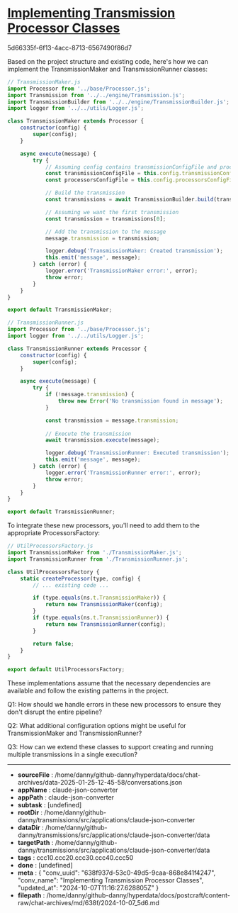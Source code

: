 # [Implementing Transmission Processor Classes](https://claude.ai/chat/638f937d-53c0-49d5-9caa-868e841f4247)

5d66335f-6f13-4acc-8713-6567490f86d7

 Based on the project structure and existing code, here's how we can implement the TransmissionMaker and TransmissionRunner classes:

```javascript
// TransmissionMaker.js
import Processor from '../base/Processor.js';
import Transmission from '../../engine/Transmission.js';
import TransmissionBuilder from '../../engine/TransmissionBuilder.js';
import logger from '../../utils/Logger.js';

class TransmissionMaker extends Processor {
    constructor(config) {
        super(config);
    }

    async execute(message) {
        try {
            // Assuming config contains transmissionConfigFile and processorsConfigFile
            const transmissionConfigFile = this.config.transmissionConfigFile;
            const processorsConfigFile = this.config.processorsConfigFile;

            // Build the transmission
            const transmissions = await TransmissionBuilder.build(transmissionConfigFile, processorsConfigFile);

            // Assuming we want the first transmission
            const transmission = transmissions[0];

            // Add the transmission to the message
            message.transmission = transmission;

            logger.debug('TransmissionMaker: Created transmission');
            this.emit('message', message);
        } catch (error) {
            logger.error('TransmissionMaker error:', error);
            throw error;
        }
    }
}

export default TransmissionMaker;

// TransmissionRunner.js
import Processor from '../base/Processor.js';
import logger from '../../utils/Logger.js';

class TransmissionRunner extends Processor {
    constructor(config) {
        super(config);
    }

    async execute(message) {
        try {
            if (!message.transmission) {
                throw new Error('No transmission found in message');
            }

            const transmission = message.transmission;
            
            // Execute the transmission
            await transmission.execute(message);

            logger.debug('TransmissionRunner: Executed transmission');
            this.emit('message', message);
        } catch (error) {
            logger.error('TransmissionRunner error:', error);
            throw error;
        }
    }
}

export default TransmissionRunner;
```

To integrate these new processors, you'll need to add them to the appropriate ProcessorsFactory:

```javascript
// UtilProcessorsFactory.js
import TransmissionMaker from './TransmissionMaker.js';
import TransmissionRunner from './TransmissionRunner.js';

class UtilProcessorsFactory {
    static createProcessor(type, config) {
        // ... existing code ...

        if (type.equals(ns.t.TransmissionMaker)) {
            return new TransmissionMaker(config);
        }
        if (type.equals(ns.t.TransmissionRunner)) {
            return new TransmissionRunner(config);
        }

        return false;
    }
}

export default UtilProcessorsFactory;
```

These implementations assume that the necessary dependencies are available and follow the existing patterns in the project.

Q1: How should we handle errors in these new processors to ensure they don't disrupt the entire pipeline?

Q2: What additional configuration options might be useful for TransmissionMaker and TransmissionRunner?

Q3: How can we extend these classes to support creating and running multiple transmissions in a single execution?

---

* **sourceFile** : /home/danny/github-danny/hyperdata/docs/chat-archives/data-2025-01-25-12-45-58/conversations.json
* **appName** : claude-json-converter
* **appPath** : claude-json-converter
* **subtask** : [undefined]
* **rootDir** : /home/danny/github-danny/transmissions/src/applications/claude-json-converter
* **dataDir** : /home/danny/github-danny/transmissions/src/applications/claude-json-converter/data
* **targetPath** : /home/danny/github-danny/transmissions/src/applications/claude-json-converter/data
* **tags** : ccc10.ccc20.ccc30.ccc40.ccc50
* **done** : [undefined]
* **meta** : {
  "conv_uuid": "638f937d-53c0-49d5-9caa-868e841f4247",
  "conv_name": "Implementing Transmission Processor Classes",
  "updated_at": "2024-10-07T11:16:27.628805Z"
}
* **filepath** : /home/danny/github-danny/hyperdata/docs/postcraft/content-raw/chat-archives/md/638f/2024-10-07_5d6.md